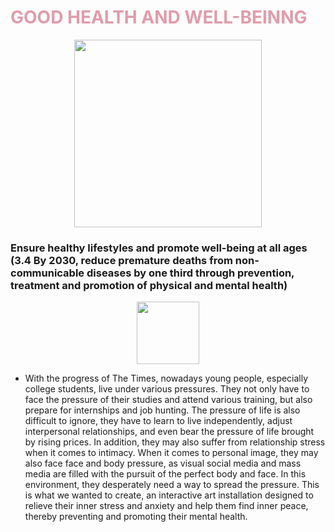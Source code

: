<h1 style="color: #e19cab;">GOOD HEALTH AND WELL-BEINNG</h1>

<p align="center">
  <img width="300" height="300" src="https://github.com/NexMaker-Fab/2024ZWU-IS-8-BUNBUN/raw/932a6891df22e3474ab9cc122a7543bb82b7ea77/images/FINAL/IMG_7702.jpg">
</p>


### Ensure healthy lifestyles and promote well-being at all ages (3.4 By 2030, reduce premature deaths from non-communicable diseases by one third through prevention, treatment and promotion of physical and mental health)

<p align="center">
  <img width="100" height="100" src="https://github.com/NexMaker-Fab/2024ZWU-IS-8-BUNBUN/raw/23c2c728475903442485251c50f0581d9c135d9e/images/FINAL/%E4%B8%8B%E7%AE%AD%E5%A4%B4.png">
</p>

- With the progress of The Times, nowadays young people, especially college students, live under various pressures. They not only have to face the pressure of their studies and attend various training, but also prepare for internships and job hunting. The pressure of life is also difficult to ignore, they have to learn to live independently, adjust interpersonal relationships, and even bear the pressure of life brought by rising prices. In addition, they may also suffer from relationship stress when it comes to intimacy. When it comes to personal image, they may also face face and body pressure, as visual social media and mass media are filled with the pursuit of the perfect body and face. In this environment, they desperately need a way to spread the pressure. This is what we wanted to create, an interactive art installation designed to relieve their inner stress and anxiety and help them find inner peace, thereby preventing and promoting their mental health.




